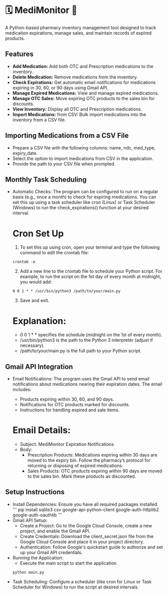 # 🗓️ MediMonitor 💊 

A Python-based pharmacy inventory management tool designed to track medication expirations, manage sales, and maintain records of expired products.

## Features
- **Add Medication:** Add both OTC and Prescription medications to the inventory.
- **Delete Medication:** Remove medications from the inventory.
- **Check Expirations:** Get automatic email notifications for medications expiring in 30, 60, or 90 days using Gmail API.
- **Manage Expired Medications:** View and manage expired medications.
- **Manage OTC Sales:** Move expiring OTC products to the sales bin for discounts.
- **View Inventory:** Display all OTC and Prescription medications.
- **Import Medications:** from CSV: Bulk import medications into the inventory from a CSV file.

## Importing Medications from a CSV File
- Prepare a CSV file with the following columns: name, ndc, med_type, expiry_date.
- Select the option to import medications from CSV in the application.
- Provide the path to your CSV file when prompted.

## Monthly Task Scheduling
- Automatic Checks: The program can be configured to run on a regular basis (e.g., once a month) to check for expiring medications. You can set this up using a task scheduler like cron (Linux) or Task Scheduler (Windows) to run the check_expirations() function at your desired interval.

    # Cron Set Up
    1. To set this up using cron, open your terminal and type the following command to edit the crontab file:
    ```
    crontab -e
    ```
    2.  Add a new line to the crontab file to schedule your Python script. For example, to run the script on the 1st day of every month at midnight, you would add:
    ```
    0 0 1 * * /usr/bin/python3 /path/to/your/main.py
    ```
    3. Save and exit.
    # Explanation:
    - 0 0 1 * * specifies the schedule (midnight on the 1st of every month).
    - /usr/bin/python3 is the path to the Python 3 interpreter (adjust if necessary).
    - /path/to/your/main.py is the full path to your Python script.


## Gmail API Integration
- Email Notifications: The program uses the Gmail API to send email notifications about medications nearing their expiration dates. The email includes:
    - Products expiring within 30, 60, and 90 days.
    - Notifications for OTC products marked for discounts.
    - Instructions for handling expired and sale items.

    # Email Details: 
    - Subject: MediMonitor Expiration Notifications
    - Body: 
        - Prescription Products: Medications expiring within 30 days are moved to the expiry bin. Follow the pharmacy’s protocol for returning or disposing of expired medications.
        - Sales Products: OTC products expiring within 90 days are moved to the sales bin. Mark these products as discounted.

## Setup Instructions
- Install Dependencies: Ensure you have all required packages installed. 
'''
pip install sqlite3 csv google-api-python-client google-auth-httplib2 google-auth-oauthlib
'''
- Gmail API Setup:
    - Create a Project: Go to the Google Cloud Console, create a new project, and enable the Gmail API.
    - Create Credentials: Download the client_secret.json file from the Google Cloud Console and place it in your project directory.
    - Authentication: Follow Google's quickstart guide to authorize and set up your Gmail API credentials.
- Running the Application:
    - Execute the main script to start the application.
    ```
    python main.py
    ```
- Task Scheduling: Configure a scheduler (like cron for Linux or Task Scheduler for Windows) to run the script at desired intervals.